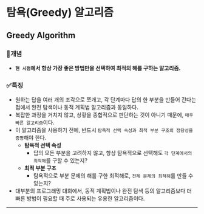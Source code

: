 # 탐욕(Greedy) 알고리즘

## Greedy Algorithm
### 📖개념	
- <b>`현 시점`에서 항상 가장 좋은 방법만을 선택하여 최적의 해를 구하는 알고리즘.</b>
### ✅특징
- 원하는 답을 여러 개의 조각으로 쪼개고, 각 단계마다 답의 한 부분을 만들어 간다는 점에서 완전 탐색이나 동적 계획법 알고리즘과 동일하다.
- 복잡한 과정을 거치지 않고, 상황을 종합적으로 판단하는 것이 아니기 때문에, `매우 빠른 알고리즘`이다.
- 이 알고리즘을 사용하기 전에, 반드시 `탐욕적 선택 속성과 최적 부분 구조의 정당성을 증명`해야 한다.
	- <b>탐욕적 선택 속성</b>
		- 답의 모든 부분을 고려하지 않고, 항상 탐욕적으로 선택해도 `각 단계에서의 최적해`를 구할 수 있는지?
	- <b>최적 부분 구조</b>
		- 탐욕적으로 부분 문제의 해를 구한 최적해로, `전체 문제의 최적해`를 만들 수 있는지?
- 대부분의 프로그래밍 대회에서, 동적 계획법이나 완전 탐색 등의 알고리즘보다 더 빠른 방법이 필요할 때 주로 사용되는 유용한 알고리즘이다.
___